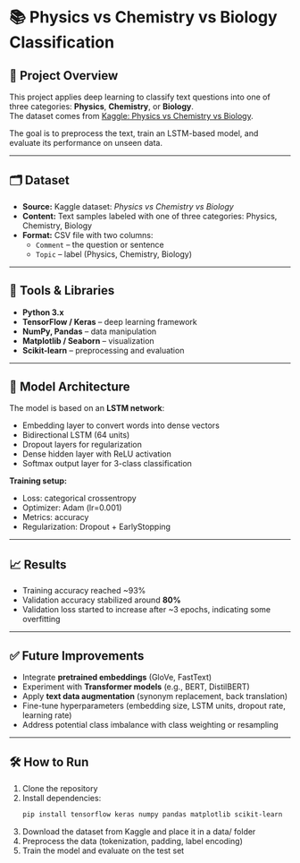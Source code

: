 # 📚 Physics vs Chemistry vs Biology Classification

## 📖 Project Overview
This project applies deep learning to classify text questions into one of three categories: **Physics**, **Chemistry**, or **Biology**.  
The dataset comes from [Kaggle: Physics vs Chemistry vs Biology](https://www.kaggle.com/datasets/vivmankar/physics-vs-chemistry-vs-biology).

The goal is to preprocess the text, train an LSTM-based model, and evaluate its performance on unseen data.

---

## 🗂 Dataset
- **Source:** Kaggle dataset: *Physics vs Chemistry vs Biology*  
- **Content:** Text samples labeled with one of three categories: Physics, Chemistry, Biology  
- **Format:** CSV file with two columns:  
  - `Comment` – the question or sentence  
  - `Topic` – label (Physics, Chemistry, Biology)  

---

## 🧰 Tools & Libraries
- **Python 3.x**  
- **TensorFlow / Keras** – deep learning framework  
- **NumPy, Pandas** – data manipulation  
- **Matplotlib / Seaborn** – visualization  
- **Scikit-learn** – preprocessing and evaluation  

---

## 🧩 Model Architecture
The model is based on an **LSTM network**:

- Embedding layer to convert words into dense vectors  
- Bidirectional LSTM (64 units)  
- Dropout layers for regularization  
- Dense hidden layer with ReLU activation  
- Softmax output layer for 3-class classification  

**Training setup:**
- Loss: categorical crossentropy  
- Optimizer: Adam (lr=0.001)  
- Metrics: accuracy  
- Regularization: Dropout + EarlyStopping  

---

## 📈 Results
- Training accuracy reached ~93%  
- Validation accuracy stabilized around **80%**  
- Validation loss started to increase after ~3 epochs, indicating some overfitting  

---

## ✅ Future Improvements
- Integrate **pretrained embeddings** (GloVe, FastText)  
- Experiment with **Transformer models** (e.g., BERT, DistilBERT)  
- Apply **text data augmentation** (synonym replacement, back translation)  
- Fine-tune hyperparameters (embedding size, LSTM units, dropout rate, learning rate)  
- Address potential class imbalance with class weighting or resampling  

---

## 🛠 How to Run
1. Clone the repository  
2. Install dependencies:
   ```bash
   pip install tensorflow keras numpy pandas matplotlib scikit-learn
    ```
3. Download the dataset from Kaggle and place it in a data/ folder
4. Preprocess the data (tokenization, padding, label encoding)
5. Train the model and evaluate on the test set
